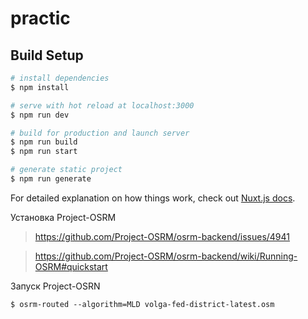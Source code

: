 # practic

## Build Setup

```bash
# install dependencies
$ npm install

# serve with hot reload at localhost:3000
$ npm run dev

# build for production and launch server
$ npm run build
$ npm run start

# generate static project
$ npm run generate
```

For detailed explanation on how things work, check out [Nuxt.js docs](https://nuxtjs.org).

Установка Project-OSRM 

> https://github.com/Project-OSRM/osrm-backend/issues/4941

> https://github.com/Project-OSRM/osrm-backend/wiki/Running-OSRM#quickstart

Запуск Project-OSRN 
```
$ osrm-routed --algorithm=MLD volga-fed-district-latest.osm
```
